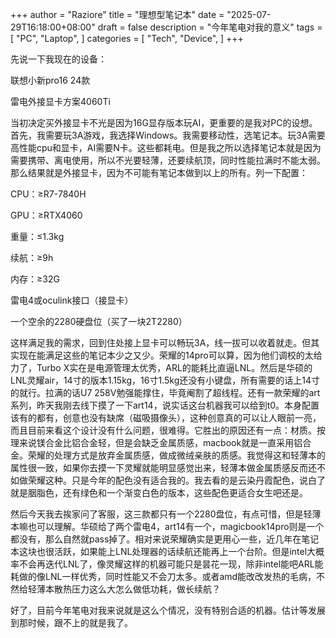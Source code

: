 +++
author = "Raziore"
title = "理想型笔记本"
date = "2025-07-29T16:18:00+08:00"
draft = false
description = "今年笔电对我的意义"
tags = [
    "PC",
    "Laptop",
]
categories = [
    "Tech",
    "Device",
]
+++

先说一下我现在的设备：

联想小新pro16 24款

雷电外接显卡方案4060Ti

当初决定买外接显卡不光是因为16G显存版本玩AI，更重要的是我对PC的设想。首先，我需要玩3A游戏，我选择Windows。我需要移动性，选笔记本。玩3A需要高性能cpu和显卡，AI需要N卡。这些都耗电。但是我之所以选择笔记本就是因为需要携带、离电使用，所以不光要轻薄，还要续航顶，同时性能拉满时不能太弱。那么结果就是外接显卡，因为不可能有笔记本做到以上的所有。列一下配置：

CPU：≥R7-7840H

GPU：≥RTX4060

重量：≤1.3kg

续航：≥9h

内存：≥32G

雷电4或oculink接口（接显卡）

一个空余的2280硬盘位（买了一块2T2280）

这样满足我的需求，回到住处接上显卡可以畅玩3A，线一拔可以收着就走。但其实现在能满足这些的笔记本少之又少。荣耀的14pro可以算，因为他们调校的太给力了，Turbo X实在是电源管理太优秀，ARL的能耗比直逼LNL。然后是华硕的LNL灵耀air，14寸的版本1.15kg，16寸1.5kg还没有小键盘，所有需要的话上14寸的就行。拉满的话U7 258V勉强能撑住，毕竟阉割了超线程。还有一款荣耀的art系列，昨天我刚去线下摸了一下art14，说实话这台机器我可以给到t0。本身配置该有的都有，创意也没有缺席（磁吸摄像头），这种创意真的可以让人眼前一亮，而且目前来看这个设计没有什么问题，很难得。它胜出的原因还有一点：材质。按理来说镁合金比铝合金轻，但是会缺乏金属质感，macbook就是一直采用铝合金。荣耀的处理方式是放弃金属质感，做成微绒亲肤的质感。我觉得这和轻薄本的属性很一致，如果你去摸一下灵耀就能明显感觉出来，轻薄本做金属质感反而还不如做荣耀这种。只是今年的配色没有适合我的。我去看的是云染丹霞配色，说白了就是胭脂色，还有绿色和一个渐变白色的版本，这些配色更适合女生吧还是。

然后今天我去挨家问了客服，这三款都只有一个2280盘位，有点可惜，但是轻薄本嘛也可以理解。华硕给了两个雷电4，art14有一个，magicbook14pro则是一个都没有，那么自然就pass掉了。相对来说荣耀确实是更用心一些，近几年在笔记本这块也很活跃，如果能上LNL处理器的话续航还能再上一个台阶。但是intel大概率不会再迭代LNL了，像灵耀这样的机器可能只是昙花一现，除非intel能吧ARL能耗做的像LNL一样优秀，同时性能又不会刀太多。或者amd能改改发热的毛病，不然给轻薄本散热压力这么大怎么做低功耗，做长续航？

好了，目前今年笔电对我来说就是这么个情况，没有特别合适的机器。估计等发展到那时候，跟不上的就是我了。